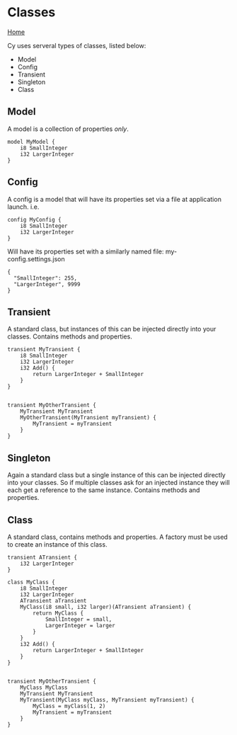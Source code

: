 # Classes

[Home](index)

Cy uses serveral types of classes, listed below:
- Model
- Config
- Transient
- Singleton
- Class

## Model
A model is a collection of properties *only*.
```
model MyModel {
    i8 SmallInteger
    i32 LargerInteger
}
```

## Config
A config is a model that will have its properties set via a file at application launch. i.e.
```
config MyConfig {
    i8 SmallInteger
    i32 LargerInteger
}
```
Will have its properties set with a similarly named file:
my-config.settings.json
```
{
  "SmallInteger": 255,
  "LargerInteger", 9999
}
```

## Transient
A standard class, but instances of this can be injected directly into your classes. Contains methods and properties.

```
transient MyTransient {
    i8 SmallInteger
    i32 LargerInteger
    i32 Add() {
        return LargerInteger + SmallInteger
    }
}


transient MyOtherTransient {
    MyTransient MyTransient
    MyOtherTransient(MyTransient myTransient) {
        MyTransient = myTransient
    }
}
```

## Singleton
Again a standard class but a single instance of this can be injected directly into your classes. So if multiple classes ask for an injected instance they will each get a reference to the same instance. Contains methods and properties.

## Class
A standard class, contains methods and properties. A factory must be used to create an instance of this class.

```
transient ATransient {
    i32 LargerInteger
}

class MyClass {
    i8 SmallInteger
    i32 LargerInteger
    ATransient aTransient
    MyClass(i8 small, i32 larger)(ATransient aTransient) {
        return MyClass {
            SmallInteger = small,
            LargerInteger = larger
        }
    }
    i32 Add() {
        return LargerInteger + SmallInteger
    }
}


transient MyOtherTransient {
    MyClass MyClass
    MyTransient MyTransient
    MyTransient(MyClass myClass, MyTransient myTransient) {
        MyClass = myClass(1, 2)
        MyTransient = myTransient
    }
}
```
